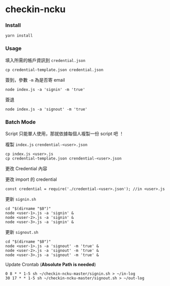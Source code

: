 # checkin-ncku

### Install

```
yarn install
```

### Usage

填入所需的帳戶資訊到 `credential.json`
```
cp credential-template.json credential.json
```

簽到，參數 `-m` 為是否寄 email 

```
node index.js -a 'signin' -m 'true'
```


簽退

```
node index.js -a 'signout' -m 'true'
```

### Batch Mode

Script 只能單人使用，那就依據每個人複製一份 script 吧 ！

複製 `index.js` `crendential-<user>.json`
```
cp index.js <user>.js
cp credential-template.json crendential-<user>.json
``` 

更改 Credential 內容

更改 import 的 credential
```
const credential = require('./credential-<user>.json'); //in <user>.js
```

更新 `signin.sh`
```
cd "$(dirname "$0")"
node <user-1>.js -a 'signin' &
node <user-2>.js -a 'signin' &
node <user-3>.js -a 'signin' &
```

更新 `signout.sh`
```
cd "$(dirname "$0")"
node <user-1>.js -a 'signout' -m 'true' &
node <user-2>.js -a 'signout' -m 'true' &
node <user-3>.js -a 'signout' -m 'true' &
```

Update Crontab (**Absolute Path is needed**)
```
0 8 * * 1-5 sh ~/checkin-ncku-master/signin.sh > ~/in-log
30 17 * * 1-5 sh ~/checkin-ncku-master/signout.sh > ~/out-log
```
